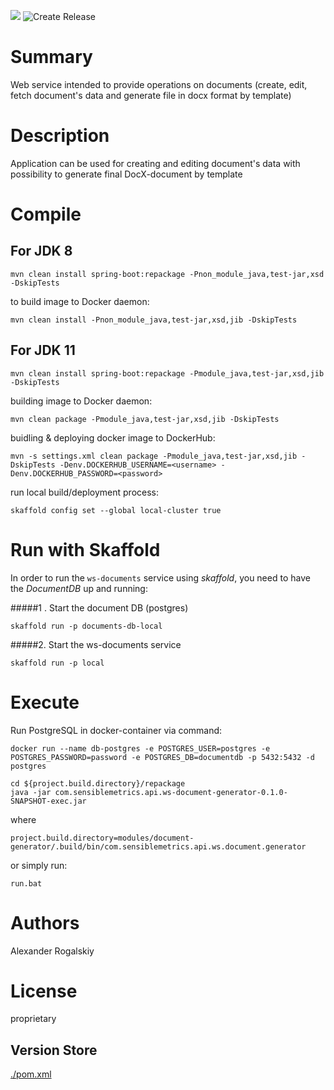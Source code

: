 ![](https://github.com/AlexRogalskiy/ws-documents/workflows/Document-Generator-Web-Service/badge.svg??branch=master&event=push)
![Create Release](https://github.com/AlexRogalskiy/ws-documents/workflows/Document-Generator-Web-Service-release/badge.svg?branch=master&event=push)

# Summary

Web service intended to provide operations on documents (create, edit, fetch document's data and generate file in docx format by template)

# Description

Application can be used for creating and editing document's data with possibility to generate final DocX-document by template

# Compile

## For JDK 8

```
mvn clean install spring-boot:repackage -Pnon_module_java,test-jar,xsd -DskipTests
```

to build image to Docker daemon:

```
mvn clean install -Pnon_module_java,test-jar,xsd,jib -DskipTests
```

## For JDK 11

```
mvn clean install spring-boot:repackage -Pmodule_java,test-jar,xsd,jib -DskipTests
```

building image to Docker daemon:

```
mvn clean package -Pmodule_java,test-jar,xsd,jib -DskipTests
```

buidling & deploying docker image to DockerHub:

```
mvn -s settings.xml clean package -Pmodule_java,test-jar,xsd,jib -DskipTests -Denv.DOCKERHUB_USERNAME=<username> -Denv.DOCKERHUB_PASSWORD=<password>
```

run local build/deployment process:

```
skaffold config set --global local-cluster true
```

# Run with Skaffold

In order to run the `ws-documents` service using *skaffold*, you need to have the *DocumentDB* up and running:

#####1 . Start the document DB (postgres)
```
skaffold run -p documents-db-local
```

#####2. Start the ws-documents service
```
skaffold run -p local
```

# Execute

Run PostgreSQL in docker-container via command:

```
docker run --name db-postgres -e POSTGRES_USER=postgres -e POSTGRES_PASSWORD=password -e POSTGRES_DB=documentdb -p 5432:5432 -d postgres
```

```
cd ${project.build.directory}/repackage
java -jar com.sensiblemetrics.api.ws-document-generator-0.1.0-SNAPSHOT-exec.jar
```

where

```
project.build.directory=modules/document-generator/.build/bin/com.sensiblemetrics.api.ws.document.generator
```

or simply run:

```
run.bat
```

# Authors

Alexander Rogalskiy

# License

proprietary

## Version Store

[./pom.xml](./pom.xml)
